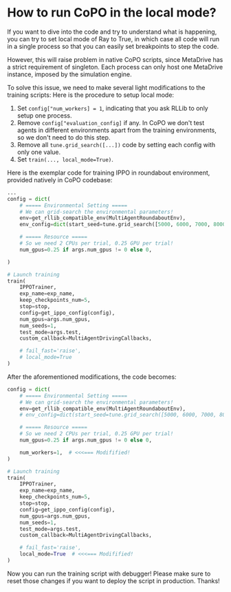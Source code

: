 
# How to run CoPO in the local mode?

If you want to dive into the code and try to understand what is happening, you can try to set local mode of Ray to True, 
in which case all code will run in a single process so that you can easily set breakpoints to step the code.

However, this will raise problem in native CoPO scripts, since MetaDrive has a strict 
requirement of singleton. Each process can only host one MetaDrive instance, imposed by the simulation engine.

To solve this issue, we need to make several light modifications to the training scripts:
Here is the procedure to setup local mode:

1. Set `config["num_workers] = 1`, indicating that you ask RLLib to only setup one process.
2. Remove `config["evaluation_config]` if any. In CoPO we don't test agents in different environments apart from the training environments, so we don't need to do this step.
3. Remove all `tune.grid_search([...])` code by setting each config with only one value.
4. Set `train(..., local_mode=True)`.


Here is the exemplar code for training IPPO in roundabout environment, provided natively in CoPO codebase:

```python
...
config = dict(
    # ===== Environmental Setting =====
    # We can grid-search the environmental parameters!
    env=get_rllib_compatible_env(MultiAgentRoundaboutEnv),
    env_config=dict(start_seed=tune.grid_search([5000, 6000, 7000, 8000, 9000, 10000, 11000, 12000]), ),

    # ===== Resource =====
    # So we need 2 CPUs per trial, 0.25 GPU per trial!
    num_gpus=0.25 if args.num_gpus != 0 else 0,

)

# Launch training
train(
    IPPOTrainer,
    exp_name=exp_name,
    keep_checkpoints_num=5,
    stop=stop,
    config=get_ippo_config(config),
    num_gpus=args.num_gpus,
    num_seeds=1,
    test_mode=args.test,
    custom_callback=MultiAgentDrivingCallbacks,

    # fail_fast='raise',
    # local_mode=True
)
```

After the aforementioned modifications, the code becomes:

```python
config = dict(
    # ===== Environmental Setting =====
    # We can grid-search the environmental parameters!
    env=get_rllib_compatible_env(MultiAgentRoundaboutEnv),
    # env_config=dict(start_seed=tune.grid_search([5000, 6000, 7000, 8000, 9000, 10000, 11000, 12000]), ),  # <<<=== Modifified!

    # ===== Resource =====
    # So we need 2 CPUs per trial, 0.25 GPU per trial!
    num_gpus=0.25 if args.num_gpus != 0 else 0,

    num_workers=1,  # <<<=== Modifified!
)

# Launch training
train(
    IPPOTrainer,
    exp_name=exp_name,
    keep_checkpoints_num=5,
    stop=stop,
    config=get_ippo_config(config),
    num_gpus=args.num_gpus,
    num_seeds=1,
    test_mode=args.test,
    custom_callback=MultiAgentDrivingCallbacks,

    # fail_fast='raise',
    local_mode=True  # <<<=== Modifified!
)
```

Now you can run the training script with debugger! Please make sure to reset those changes if you want to deploy the script in production. Thanks!